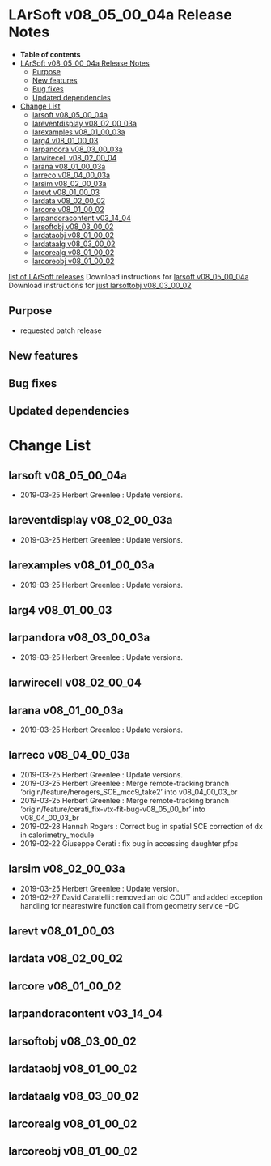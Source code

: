 LArSoft v08_05_00_04a Release Notes
===============================================================================

-   **Table of contents**
-   [LArSoft v08_05_00_04a Release Notes](#LArSoft-v08_05_00_04a-Release-Notes)
    -   [Purpose](#Purpose)
    -   [New features](#New-features)
    -   [Bug fixes](#Bug-fixes)
    -   [Updated dependencies](#Updated-dependencies)
-   [Change List](#Change-List)
    -   [larsoft v08_05_00_04a](#larsoft-v08_05_00_04a)
    -   [lareventdisplay v08_02_00_03a](#lareventdisplay-v08_02_00_03a)
    -   [larexamples v08_01_00_03a](#larexamples-v08_01_00_03a)
    -   [larg4 v08_01_00_03](#larg4-v08_01_00_03)
    -   [larpandora v08_03_00_03a](#larpandora-v08_03_00_03a)
    -   [larwirecell v08_02_00_04](#larwirecell-v08_02_00_04)
    -   [larana v08_01_00_03a](#larana-v08_01_00_03a)
    -   [larreco v08_04_00_03a](#larreco-v08_04_00_03a)
    -   [larsim v08_02_00_03a](#larsim-v08_02_00_03a)
    -   [larevt v08_01_00_03](#larevt-v08_01_00_03)
    -   [lardata v08_02_00_02](#lardata-v08_02_00_02)
    -   [larcore v08_01_00_02](#larcore-v08_01_00_02)
    -   [larpandoracontent v03_14_04](#larpandoracontent-v03_14_04)
    -   [larsoftobj v08_03_00_02](#larsoftobj-v08_03_00_02)
    -   [lardataobj v08_01_00_02](#lardataobj-v08_01_00_02)
    -   [lardataalg v08_03_00_02](#lardataalg-v08_03_00_02)
    -   [larcorealg v08_01_00_02](#larcorealg-v08_01_00_02)
    -   [larcoreobj v08_01_00_02](#larcoreobj-v08_01_00_02)

[list of LArSoft releases](LArSoft_release_list)
Download instructions for [larsoft v08_05_00_04a](http://scisoft.fnal.gov/scisoft/bundles/larsoft/v08_05_00_04a/larsoft-v08_05_00_04a.html)
Download instructions for [just larsoftobj v08_03_00_02](http://scisoft.fnal.gov/scisoft/bundles/larsoftobj/v08_03_00_02/larsoftobj-v08_03_00_02.html)

Purpose
--------------------

-   requested patch release

New features
------------------------------

Bug fixes
------------------------

Updated dependencies
----------------------------------------------

Change List
============================

larsoft v08_05_00_04a
---------------------------------------------------

-   2019-03-25 Herbert Greenlee : Update versions.

lareventdisplay v08_02_00_03a
-------------------------------------------------------------------

-   2019-03-25 Herbert Greenlee : Update versions.

larexamples v08_01_00_03a
-----------------------------------------------------------

-   2019-03-25 Herbert Greenlee : Update versions.

larg4 v08_01_00_03
---------------------------------------------

larpandora v08_03_00_03a
---------------------------------------------------------

-   2019-03-25 Herbert Greenlee : Update versions.

larwirecell v08_02_00_04
---------------------------------------------------------

larana v08_01_00_03a
-------------------------------------------------

-   2019-03-25 Herbert Greenlee : Update versions.

larreco v08_04_00_03a
---------------------------------------------------

-   2019-03-25 Herbert Greenlee : Update versions.
-   2019-03-25 Herbert Greenlee : Merge remote-tracking branch ‘origin/feature/herogers_SCE_mcc9_take2’ into v08_04_00_03_br
-   2019-03-25 Herbert Greenlee : Merge remote-tracking branch ‘origin/feature/cerati_fix-vtx-fit-bug-v08_05_00_br’ into v08_04_00_03_br
-   2019-02-28 Hannah Rogers : Correct bug in spatial SCE correction of dx in calorimetry_module
-   2019-02-22 Giuseppe Cerati : fix bug in accessing daughter pfps

larsim v08_02_00_03a
-------------------------------------------------

-   2019-03-25 Herbert Greenlee : Update version.
-   2019-02-27 David Caratelli : removed an old COUT and added exception handling for nearestwire function call from geometry service –DC

larevt v08_01_00_03
-----------------------------------------------

lardata v08_02_00_02
-------------------------------------------------

larcore v08_01_00_02
-------------------------------------------------

larpandoracontent v03_14_04
--------------------------------------------------------------

larsoftobj v08_03_00_02
-------------------------------------------------------

lardataobj v08_01_00_02
-------------------------------------------------------

lardataalg v08_03_00_02
-------------------------------------------------------

larcorealg v08_01_00_02
-------------------------------------------------------

larcoreobj v08_01_00_02
-------------------------------------------------------
